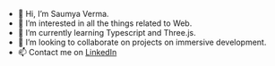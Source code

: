 - 👋 Hi, I’m Saumya Verma.
- 👀 I’m interested in all the things related to Web.
- 🌱 I’m currently learning Typescript and Three.js.
- 💞️ I’m looking to collaborate on projects on immersive development.
- 📫 Contact me on [LinkedIn](https://in.linkedin.com/in/saumya-verma-15bb311ab) 

<!---
nikkuv/nikkuv is a ✨ special ✨ repository because its `README.md` (this file) appears on your GitHub profile.
You can click the Preview link to take a look at your changes.
--->
